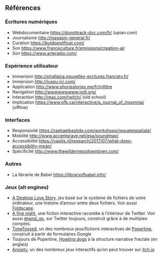 
## Références

### Écritures numériques
- Webdocumentaire https://donottrack-doc.com/fr/ (upian.com)
- Journalisme http://magasin-general.fr/
- Curation https://butdoesitfloat.com/
- Son https://www.franceculture.fr/emissions/creation-air 
- Son https://www.arteradio.com/

### Expérience utilisateur
- Immersion http://phallaina.nouvelles-ecritures.francetv.fr/ 
- Immersion http://jusqu-ici.com/
- Application http://www.phonestories.me/fr/infiltre
- Navigation http://wwwwwwwww.jodi.org/
- Interaction http://reas.com/twitch/ (old school)
- Implication https://www.nfb.ca/interactive/a_journal_of_insomnia/ (offline)

### Interfaces
- Responsivité https://raphaelbastide.com/workshops/requetespatiale/
- Mobilité http://www.accentgrave.net/esa/soundmap/
- Accessibilité https://vasilis.nl/research/2017/07/what-does-accessibility-mean/
- Spécificité http://www.thewildernessdowntown.com/

### Autres
- La librairie de Babel https://libraryofbabel.info/

### Jeux (alt engines)
- [A Desktop Love Story](https://alienmelon.itch.io/lovestory), jeu basé sur le système de fichiers de votre ordinateur, une histoire d’amour entre deux fichiers. Voir aussi [Foldscape](https://porpentine.itch.io/foldscape).
- [A fine night](https://twitter.com/AFineNight), une fiction interactive racontée à l’intérieur de Twitter. Voir aussi [@wnd_go](https://twitter.com/wnd_go), sur Twitter toujours, construit grâce à de multiples comptes.
- [TimeTossed](http://slimedaughter.com/games/twine/timetossed/), un des nombreux jeux/fictions interactives de [Popertine](http://slimedaughter.com/), construit à partir de formulaires Google
- Toujours de Popertine, [*Howling dogs*](http://slimedaughter.com/games/twine/howlingdogs/) à la structure narrative fractale (en anglais)
- [Anxiety](https://ncase.itch.io/anxiety), un des nombreux jeux interactifs qu’on peut trouver sur [itch.io](https://itch.io/)

